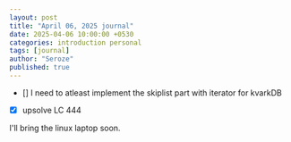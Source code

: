 ```yaml
---
layout: post
title: "April 06, 2025 journal"
date: 2025-04-06 10:00:00 +0530
categories: introduction personal
tags: [journal]
author: "Seroze"
published: true
---
```



- [] I need to atleast implement the skiplist part with iterator for kvarkDB
- [X] upsolve LC 444

I'll bring the linux laptop soon.
